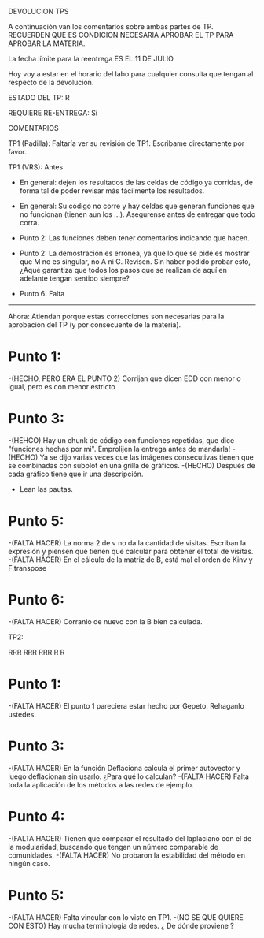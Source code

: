 DEVOLUCION TPS

A continuación van los comentarios sobre ambas partes de TP. 
RECUERDEN QUE ES CONDICION NECESARIA APROBAR EL TP PARA APROBAR LA MATERIA.

La fecha límite para la reentrega ES EL 11 DE JULIO

Hoy voy a estar en el horario del labo para cualquier consulta que tengan al respecto de la devolución.

ESTADO DEL TP: R

REQUIERE RE-ENTREGA: Sí

COMENTARIOS

TP1 (Padilla): Faltaría ver su revisión de TP1. Escribame directamente por favor.

TP1 (VRS):
Antes
- En general: dejen los resultados de las celdas de código ya corridas, de forma tal de poder revisar más fácilmente los resultados.

- En general: Su código no corre y hay celdas que generan funciones que no funcionan (tienen aun los ...). Asegurense antes de entregar que todo corra.

- Punto 2: Las funciones deben tener comentarios indicando que hacen.

- Punto 2: La demostración es errónea, ya que lo que se pide es mostrar que M no es singular, no A ni C. Revisen. Sin haber podido probar esto, ¿Aqué garantiza que todos los pasos que se realizan de aquí en adelante tengan sentido siempre?

- Punto 6: Falta

-----------------------------------------------------------------------------------------------------------------------

Ahora: Atiendan porque estas correcciones son necesarias para la aprobación del TP (y por consecuente de la materia).

# Punto 1:
-(HECHO, PERO ERA EL PUNTO 2) Corrijan que dicen EDD con menor o igual, pero es con menor estricto

# Punto 3:
-(HEHCO) Hay un chunk de código con funciones repetidas, que dice "funciones hechas por mi". Emprolijen la entrega antes de mandarla!
-(HECHO) Ya se dijo varias veces que las imágenes consecutivas tienen que se combinadas con subplot en una grilla de gráficos.
-(HECHO) Después de cada gráfico tiene que ir una descripción.
- Lean las pautas.

# Punto 5:
-(FALTA HACER) La norma 2 de v no da la cantidad de visitas. Escriban la expresión y piensen qué tienen que calcular para obtener el total de visitas.
-(FALTA HACER) En el cálculo de la matriz de B, está mal el orden de Kinv y F.transpose

# Punto 6:
-(FALTA HACER) Corranlo de nuevo con la B bien calculada.

TP2:

RRR RRR RRR R R

# Punto 1:
-(FALTA HACER) El punto 1 pareciera estar hecho por Gepeto. Rehaganlo ustedes.

# Punto 3:
-(FALTA HACER) En la función Deflaciona calcula el primer autovector y luego deflacionan sin usarlo. ¿Para qué lo calculan?
-(FALTA HACER) Falta toda la aplicación de los métodos a las redes de ejemplo.

# Punto 4:
-(FALTA HACER) Tienen que comparar el resultado del laplaciano con el de la modularidad, buscando que tengan un número comparable de comunidades.
-(FALTA HACER) No probaron la estabilidad del método en ningún caso.

# Punto 5:
-(FALTA HACER) Falta vincular con lo visto en TP1.
-(NO SE QUE QUIERE CON ESTO) Hay mucha terminología de redes. ¿ De dónde proviene ?